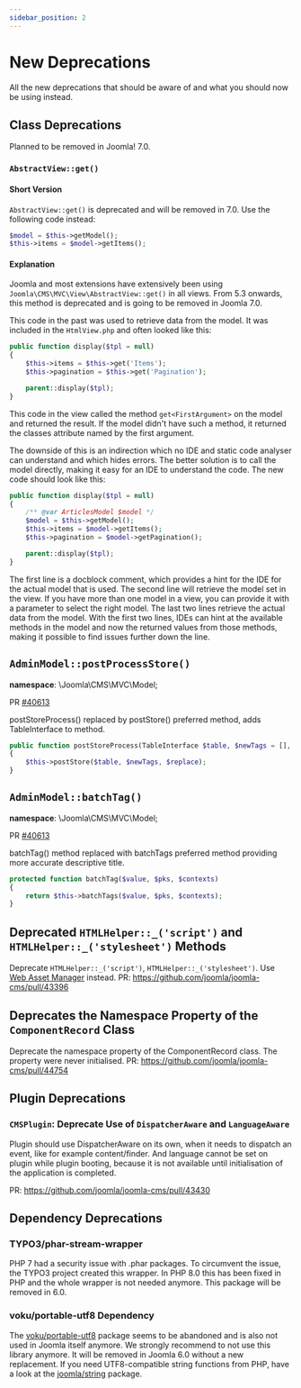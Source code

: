 ```yaml
---
sidebar_position: 2
---
```


New Deprecations
================

All the new deprecations that should be aware of and what you should now be using instead.

## Class Deprecations

Planned to be removed in Joomla! 7.0.

### `AbstractView::get()`
#### Short Version
`AbstractView::get()` is deprecated and will be removed in 7.0. Use the following code instead:
```php
$model = $this->getModel();
$this->items = $model->getItems();
```
#### Explanation
Joomla and most extensions have extensively been using `Joomla\CMS\MVC\View\AbstractView::get()` in all views. From 5.3 onwards,
this method is deprecated and is going to be removed in Joomla 7.0.

This code in the past was used to retrieve data from the model. It was included in the `HtmlView.php` and often looked like this:

```php
public function display($tpl = null)
{
    $this->items = $this->get('Items');
    $this->pagination = $this->get('Pagination');

    parent::display($tpl);
}
```

This code in the view called the method `get<FirstArgument>` on the model and returned the result. If the model didn't have such a method,
it returned the classes attribute named by the first argument.

The downside of this is an indirection which no IDE and static code analyser can understand and which hides errors. The better 
solution is to call the model directly, making it easy for an IDE to understand the code. The new code should look like this:

```php
public function display($tpl = null)
{
    /** @var ArticlesModel $model */
    $model = $this->getModel();
    $this->items = $model->getItems();
    $this->pagination = $model->getPagination();

    parent::display($tpl);
}
```

The first line is a docblock comment, which provides a hint for the IDE for the actual model that is used.
The second line will retrieve the model set in the view. If you have more than one model in a view, you can provide it with a parameter to select the right model.
The last two lines retrieve the actual data from the model. With the first two lines, IDEs can hint at the available methods in the model
and now the returned values from those methods, making it possible to find issues further down the line.


## `AdminModel::postProcessStore()`

**namespace**: \Joomla\CMS\MVC\Model;

PR [#40613](https://github.com/joomla/joomla-cms/pull/40613)

postStoreProcess() replaced by postStore() preferred method, adds TableInterface to method.

```php title="New method AdminModel::postStore() replaces AdminModelpostStoreProcess()"
public function postStoreProcess(TableInterface $table, $newTags = [], $replace = true)
{
    $this->postStore($table, $newTags, $replace);
}
```

## `AdminModel::batchTag()`

**namespace**: \Joomla\CMS\MVC\Model;

PR [#40613](https://github.com/joomla/joomla-cms/pull/40613)

batchTag() method replaced with batchTags preferred method providing more accurate descriptive title.

```php title="New method AdminModel::batchTags() replaces AdminModelbatchTag()"
protected function batchTag($value, $pks, $contexts)
{
    return $this->batchTags($value, $pks, $contexts);
}
```

## Deprecated `HTMLHelper::_('script')` and `HTMLHelper::_('stylesheet')` Methods

Deprecate `HTMLHelper::_('script')`, `HTMLHelper::_('stylesheet')`. Use [Web Asset Manager](https://manual.joomla.org/docs/general-concepts/web-asset-manager) instead.
PR: https://github.com/joomla/joomla-cms/pull/43396

## Deprecates the Namespace Property of the `ComponentRecord` Class

Deprecate the namespace property of the ComponentRecord class. The property were never initialised.
PR: https://github.com/joomla/joomla-cms/pull/44754

## Plugin Deprecations

### `CMSPlugin`: Deprecate Use of `DispatcherAware` and `LanguageAware`

Plugin should use DispatcherAware on its own, when it needs to dispatch an event, like for example content/finder.
And language cannot be set on plugin while plugin booting, because it is not available until initialisation of the application is completed.

PR: https://github.com/joomla/joomla-cms/pull/43430

## Dependency Deprecations

### TYPO3/phar-stream-wrapper

PHP 7 had a security issue with .phar packages. To circumvent the issue, the TYPO3 project created this wrapper.
In PHP 8.0 this has been fixed in PHP and the whole wrapper is not needed anymore. This package will be removed in 6.0.

### voku/portable-utf8 Dependency

The [voku/portable-utf8](https://github.com/voku/portable-utf8) package seems to be abandoned and is also not used in Joomla itself anymore.
We strongly recommend to not use this library anymore. It will be removed in Joomla 6.0 without a new replacement.
If you need UTF8-compatible string functions from PHP, have a look at the [joomla/string](https://github.com/joomla-framework/string) package. 
